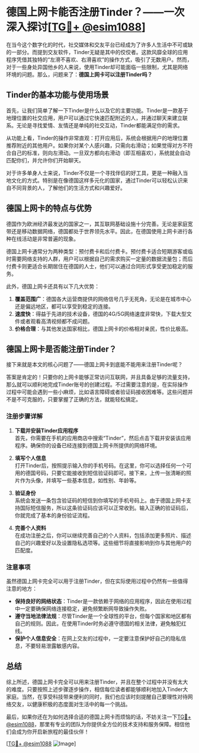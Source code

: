 # 德国上网卡能否注册Tinder？——一次深入探讨[[TG💪+ @esim1088](https://t.me/s/esim1088)]

在当今这个数字化的时代，社交媒体和交友平台已经成为了许多人生活中不可或缺的一部分。而提到交友软件，Tinder无疑是其中的佼佼者。这款风靡全球的应用程序凭借其独特的“左滑不喜欢、右滑喜欢”的操作方式，吸引了无数用户。然而，对于一些身处异国他乡的人来说，使用Tinder却可能面临一些限制，尤其是网络环境的问题。那么，问题来了：**德国上网卡可以注册Tinder吗？**

## Tinder的基本功能与使用场景

首先，让我们简单了解一下Tinder是什么以及它的主要功能。Tinder是一款基于地理位置的社交应用，用户可以通过它快速匹配附近的人，并通过聊天来建立联系。无论是寻找爱情、友情还是单纯的社交互动，Tinder都能满足你的需求。

从功能上看，Tinder的操作非常直观：打开应用后，系统会根据用户的地理位置推荐附近的其他用户。如果你对某个人感兴趣，只需向右滑动；如果觉得对方不符合自己的标准，则向左滑动。一旦双方都向右滑动（即互相喜欢），系统就会自动匹配你们，并允许你们开始聊天。

对于许多单身人士来说，Tinder不仅是一个寻找伴侣的好工具，更是一种融入当地文化的方式。特别是在像德国这样多元化的国家，通过Tinder可以轻松认识来自不同背景的人，了解他们的生活方式和兴趣爱好。

## 德国上网卡的特点与优势

德国作为欧洲经济最发达的国家之一，其互联网基础设施十分完善。无论是家庭宽带还是移动数据网络，德国都处于世界领先水平。因此，在德国使用上网卡进行各种在线活动是非常普遍的现象。

德国上网卡通常分为两种类型：预付费卡和后付费卡。预付费卡适合短期游客或临时需要网络支持的人群，用户可以根据自己的需求购买一定量的数据流量包；而后付费卡则更适合长期居住在德国的人士，他们可以通过合同形式享受更加稳定的服务。

此外，德国上网卡还具有以下几大优势：

1. **覆盖范围广**：德国各大运营商提供的网络信号几乎无死角，无论是在城市中心还是偏远地区，都可以享受到稳定的连接。
2. **速度快**：得益于先进的技术设备，德国的4G/5G网络速度非常快，下载大型文件或者观看高清视频都不成问题。
3. **价格合理**：与其他发达国家相比，德国上网卡的价格相对亲民，性价比极高。

## 德国上网卡是否能注册Tinder？

接下来就是本文的核心问题了——德国上网卡到底能不能用来注册Tinder呢？

答案是肯定的！只要你的上网卡能够正常访问互联网，并且具备足够的流量支持，那么就可以顺利地完成Tinder账号的创建过程。不过需要注意的是，在实际操作过程中可能会遇到一些小麻烦，比如语言障碍或者验证码接收困难等。这些问题并不是不可克服的，只要掌握了正确的方法，就能轻松搞定。

### 注册步骤详解

1. **下载并安装Tinder应用程序**  
   首先，你需要在手机的应用商店中搜索“Tinder”，然后点击下载并安装该应用程序。确保你的设备已经连接到德国上网卡所提供的网络环境。

2. **填写个人信息**  
   打开Tinder后，按照提示输入你的手机号码。在这里，你可以选择任何一个可用的德国号码，只要它能接收到短信验证码即可。接下来，上传一张清晰的照片作为头像，并填写一些基本信息，如性别、年龄等。

3. **验证身份**  
   系统会发送一条包含验证码的短信到你填写的手机号码上。由于德国上网卡支持国际短信服务，所以这条验证码应该可以正常收到。输入正确的验证码后，你就完成了基本的身份验证流程。

4. **完善个人资料**  
   在成功注册之后，你可以继续完善自己的个人资料，包括添加更多照片、描述自己的兴趣爱好以及设置隐私选项等。这些细节将直接影响到你与其他用户的匹配度。

### 注意事项

虽然德国上网卡完全可以用于注册Tinder，但在实际使用过程中仍然有一些值得注意的地方：

- **保持良好的网络状态**：Tinder是一款依赖于网络的应用程序，因此在使用过程中一定要确保网络连接稳定，避免频繁断网导致操作失败。
- **遵守当地法律法规**：尽管Tinder是一个全球性的平台，但每个国家和地区都有自己的规则。因此，在使用Tinder时务必遵守德国的相关法律，避免触犯红线。
- **保护个人信息安全**：在网上交友的过程中，一定要注意保护好自己的隐私信息，不要轻易泄露敏感内容。

## 总结

综上所述，德国上网卡完全可以用来注册Tinder，并且在整个过程中并没有太大的难度。只要按照上述步骤逐步操作，相信每位读者都能够顺利地加入Tinder大家庭。当然，在享受科技带来便利的同时，我们也应该时刻提醒自己要理性对待网络交友，以健康积极的态度面对生活中的每一个挑战。

最后，如果你还在为如何选择合适的德国上网卡而烦恼的话，不妨关注一下[TG💪+ @esim1088](https://t.me/s/esim1088)，那里有专业的团队为你提供全方位的技术支持和服务保障。相信他们会成为你开启新旅程的最佳伙伴！

[[TG💪+ @esim1088](https://t.me/s/esim1088) ![Image](https://i.postimg.cc/4NQfJmqS/Snipaste-2025-05-13-00-14-12.png)]